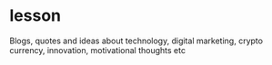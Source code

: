 # lesson
Blogs, quotes and ideas about technology, digital marketing, crypto currency, innovation, motivational thoughts etc
